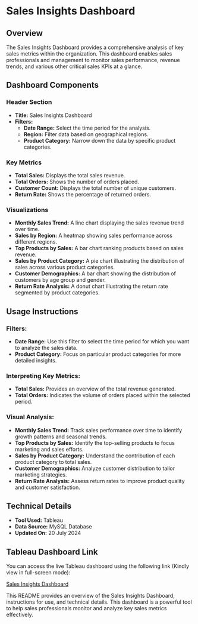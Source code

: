 # Sales Insights Dashboard

## Overview
The Sales Insights Dashboard provides a comprehensive analysis of key sales metrics within the organization. This dashboard enables sales professionals and management to monitor sales performance, revenue trends, and various other critical sales KPIs at a glance.

## Dashboard Components

### Header Section
- **Title:** Sales Insights Dashboard
- **Filters:**
  - **Date Range:** Select the time period for the analysis.
  - **Region:** Filter data based on geographical regions.
  - **Product Category:** Narrow down the data by specific product categories.

### Key Metrics
- **Total Sales:** Displays the total sales revenue.
- **Total Orders:** Shows the number of orders placed.
- **Customer Count:** Displays the total number of unique customers.
- **Return Rate:** Shows the percentage of returned orders.

### Visualizations
- **Monthly Sales Trend:** A line chart displaying the sales revenue trend over time.
- **Sales by Region:** A heatmap showing sales performance across different regions.
- **Top Products by Sales:** A bar chart ranking products based on sales revenue.
- **Sales by Product Category:** A pie chart illustrating the distribution of sales across various product categories.
- **Customer Demographics:** A bar chart showing the distribution of customers by age group and gender.
- **Return Rate Analysis:** A donut chart illustrating the return rate segmented by product categories.

## Usage Instructions

### Filters:
- **Date Range:** Use this filter to select the time period for which you want to analyze the sales data.
- **Product Category:** Focus on particular product categories for more detailed insights.

### Interpreting Key Metrics:
- **Total Sales:** Provides an overview of the total revenue generated.
- **Total Orders:** Indicates the volume of orders placed within the selected period.

### Visual Analysis:
- **Monthly Sales Trend:** Track sales performance over time to identify growth patterns and seasonal trends.
- **Top Products by Sales:** Identify the top-selling products to focus marketing and sales efforts.
- **Sales by Product Category:** Understand the contribution of each product category to total sales.
- **Customer Demographics:** Analyze customer distribution to tailor marketing strategies.
- **Return Rate Analysis:** Assess return rates to improve product quality and customer satisfaction.

## Technical Details
- **Tool Used:** Tableau
- **Data Source:** MySQL Database
- **Updated On:** 20 July 2024

## Tableau Dashboard Link
You can access the live Tableau dashboard using the following link (Kindly view in full-screen mode):

[Sales Insights Dashboard](https://public.tableau.com/shared/TNT7C8DWK?:display_count=n&:origin=viz_share_link)

This README provides an overview of the Sales Insights Dashboard, instructions for use, and technical details. This dashboard is a powerful tool to help sales professionals monitor and analyze key sales metrics effectively.
